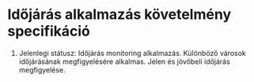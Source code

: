 # Időjárás alkalmazás követelmény specifikáció

1. Jelenlegi státusz: Időjárás monitoring alkalmazás. Különböző városok időjárásának megfigyelésére alkalmas. Jelen és jövőbeli időjárás megfigyelése.